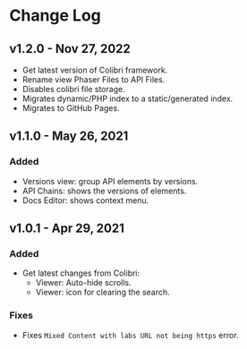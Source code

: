 # Change Log

## v1.2.0 - Nov 27, 2022

* Get latest version of Colibri framework.
* Rename view Phaser Files to API Files.
* Disables colibri file storage.
* Migrates dynamic/PHP index to a static/generated index.
* Migrates to GitHub Pages.

## v1.1.0 - May 26, 2021

### Added

* Versions view: group API elements by versions.
* API Chains: shows the versions of elements.
* Docs Editor: shows context menu.

## v1.0.1 - Apr 29, 2021

### Added

* Get latest changes from Colibri:
    * Viewer: Auto-hide scrolls.
    * Viewer: icon for clearing the search.

### Fixes

* Fixes `Mixed Content with labs URL not being https` error.


